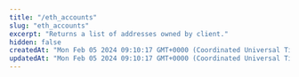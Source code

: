 ```yaml
---
title: "/eth_accounts"
slug: "eth_accounts"
excerpt: "Returns a list of addresses owned by client."
hidden: false
createdAt: "Mon Feb 05 2024 09:10:17 GMT+0000 (Coordinated Universal Time)"
updatedAt: "Mon Feb 05 2024 09:10:17 GMT+0000 (Coordinated Universal Time)"
---
```

